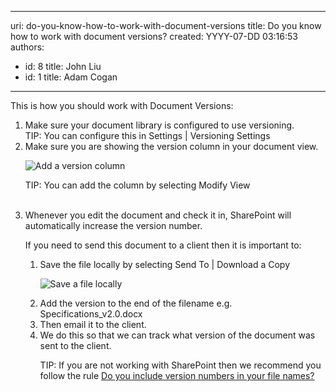 

---
uri: do-you-know-how-to-work-with-document-versions
title: Do you know how to work with document versions?
created: YYYY-07-DD 03:16:53
authors:
  - id: 8
    title: John Liu
  - id: 1
    title: Adam Cogan
---




<span class='intro'> This is how you should work with Document Versions&#58; </span>

<ol><li>Make sure your document library is configured to use versioning.<br> TIP&#58; You can configure this in Settings | Versioning Settings​ </li><li>Make sure you are showing the version column in your document view. 
      <dl class="image"><dt>
            <img border="0" src="/PublishingImages/VersionColumn_Small.jpg" alt="Add a version column" style="border-width&#58;0px;border-style&#58;solid;" />
         </dt></dl><p>TIP&#58; You can add the column by selecting Modify View</p>​​</li><li>Whenever you edit the document and check it in, SharePoint will automatically increase the version number.</li><p>If you need to send this document to a client then it is important to&#58; </p><ol><li>Save the file locally by selecting Send To | Download a Copy 
         <dl class="image"><dt>
               <img border="0" src="/PublishingImages/SaveFileLocally_Small.jpg" alt="Save a file locally" />
            </dt></dl></li><li>Add the version to the end of the filename e.g. Specifications_v2.0.docx</li><li>Then email it to the client.</li><li>We do this so that we can track what version of the document was sent to the client.</li><p>​TIP&#58; If you are not working with SharePoint then we recommend you follow the rule 
         <a href="http&#58;//www.ssw.com.au/ssw/Standards/Rules/RulesToBetterTechnicalDocumentation.aspx#VersionNumber">Do you include version numbers in your file names?</a></p></ol></ol>


